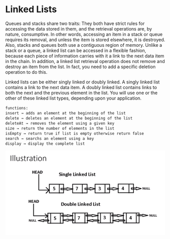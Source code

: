 # Linked Lists

Queues and stacks share two traits: They both have strict rules for accessing the data stored in them, and the retrieval operations are, by nature, consumptive. In other words, accessing an item in a stack or queue requires its removal, and unless the item is stored elsewhere, it is destroyed. Also, stacks and queues both use a contiguous region of memory. Unlike a stack or a queue, a linked list can be accessed in a flexible fashion, because each piece of information carries with it a link to the next data item in the chain. In addition, a linked list retrieval operation does not remove and destroy an item from the list. In fact, you need to add a specific deletion operation to do this.

Linked lists can be either singly linked or doubly linked. A singly linked list contains a link to the next data item. A doubly linked list contains links to both the next and the previous element in the list. You will use one or the other of these linked list types, depending upon your application.

```text
functions:
insert → adds an element at the beginning of the list
delete → deletes an element at the beginning of the list
deleteAt → removes the element using a given key
size → return the number of elements in the list
isEmpty → return true if list is empty otherwise return false
search → searchs an element using a key
display → display the complete list
```

![](../../../../.gitbook/assets/image%20%2826%29.png)















